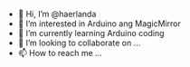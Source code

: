 - 👋 Hi, I’m @haerlanda
- 👀 I’m interested in Arduino ang MagicMirror
- 🌱 I’m currently learning Arduino coding
- 💞️ I’m looking to collaborate on ...
- 📫 How to reach me ...

<!---
haerlanda/haerlanda is a ✨ special ✨ repository because its `README.md` (this file) appears on your GitHub profile.
You can click the Preview link to take a look at your changes.
--->
